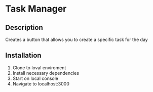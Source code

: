 # Task Manager

## Description

Creates a button that allows 
you to create a specific task for the day

## Installation

1. Clone to loval enviroment
1. Install necessary dependencies
1. Start on local console
1. Navigate to localhost:3000